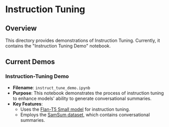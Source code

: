 # Instruction Tuning 

## Overview
This directory provides demonstrations of Instruction Tuning. Currently, it contains the "Instruction Tuning Demo" notebook.

## Current Demos

### Instruction-Tuning Demo
- **Filename**: `instruct_tune_demo.ipynb`
- **Purpose**: This notebook demonstrates the process of instruction tuning to enhance models' ability to generate conversational summaries.
- **Key Features**:
  - Uses the [Flan-T5 Small model](https://huggingface.co/google/flan-t5-small) for instruction tuning.
  - Employs the [SamSum dataset](https://huggingface.co/datasets/Samsung/samsum), which contains conversational summaries.